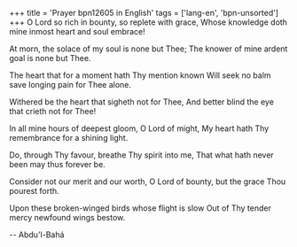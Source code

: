 +++
title = 'Prayer bpn12605 in English'
tags = ['lang-en', 'bpn-unsorted']
+++
O Lord so rich in bounty, so replete with grace,
Whose knowledge doth mine inmost heart and soul embrace!

At morn, the solace of my soul is none but Thee;
The knower of mine ardent goal is none but Thee.

The heart that for a moment hath Thy mention known
Will seek no balm save longing pain for Thee alone.

Withered be the heart that sigheth not for Thee,
And better blind the eye that crieth not for Thee!

In all mine hours of deepest gloom, O Lord of might,
My heart hath Thy remembrance for a shining light.

Do, through Thy favour, breathe Thy spirit into me,
That what hath never been may thus forever be.

Consider not our merit and our worth,
O Lord of bounty, but the grace Thou pourest forth.

Upon these broken-winged birds whose flight is slow
Out of Thy tender mercy newfound wings bestow.

-- Abdu'l-Bahá
